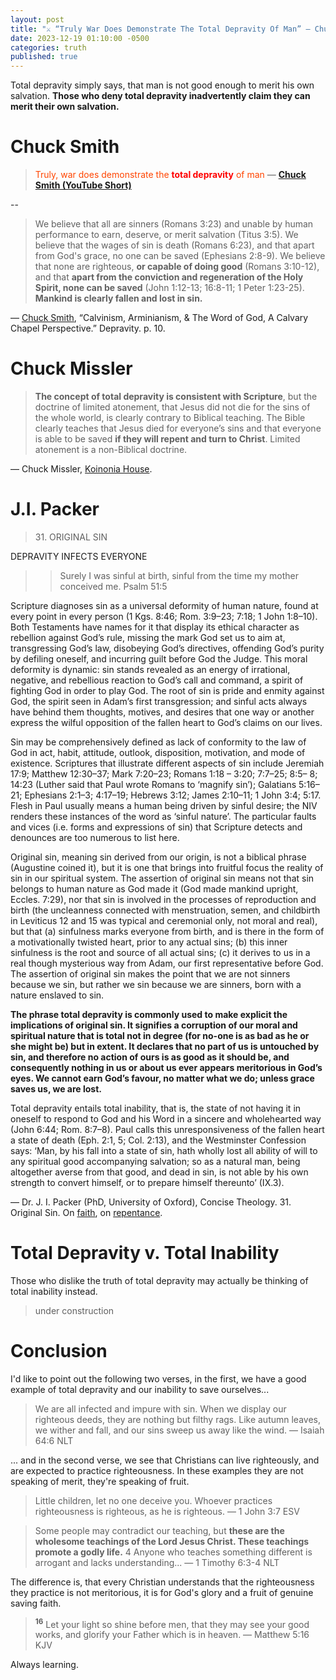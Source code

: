 ```yaml
---
layout: post
title: "⚔️ “Truly War Does Demonstrate The Total Depravity Of Man” — Chuck Smith"
date: 2023-12-19 01:10:00 -0500
categories: truth
published: true
---
```


Total depravity simply says, that man is not good enough to merit his own salvation. **Those who deny total depravity inadvertently claim they can merit their own salvation.**

# Chuck Smith

> <span style="color:orangered;">Truly, war does demonstrate the <span style="font-weight:bold;color:red;">total depravity</span> of man</span> &mdash; [**Chuck Smith (YouTube Short)**](https://youtube.com/shorts/Hyd93X0luAg?si=7xcqh8He3h8jKKKn)

--

> We believe that all are sinners (Romans 3:23) and unable by human performance to earn, deserve, or merit salvation (Titus 3:5). We believe that the wages of sin is death (Romans 6:23), and that apart from God's grace, no one can be saved (Ephesians 2:8-9). We believe that none are righteous, **or capable of doing good** (Romans 3:10-12), and that **apart from the conviction and regeneration of the Holy Spirit, none can be saved** (John 1:12-13; 16:8-11; 1 Peter 1:23-25). **Mankind is clearly fallen and lost in sin.**
>
&mdash; [Chuck Smith](https://youtu.be/kP8rIIps4Sk), &ldquo;Calvinism, Arminianism, & The Word of God, A Calvary Chapel Perspective.&rdquo; Depravity. p. 10.

# Chuck Missler

> **The concept of total depravity is consistent with Scripture**, but the doctrine of limited atonement, that Jesus did not die for the sins of the whole world, is clearly contrary to Biblical teaching. The Bible clearly teaches that Jesus died for everyone’s sins and that everyone is able to be saved **if they will repent and turn to Christ**. Limited atonement is a non-Biblical doctrine.
>
&mdash; Chuck Missler, [Koinonia House](https://www.khouse.org/enews_article/2008/1089).

# J.I. Packer

> 31\. ORIGINAL SIN
>
DEPRAVITY INFECTS EVERYONE
>
>> Surely I was sinful at birth, sinful from the time my mother conceived me. Psalm 51:5 
>
Scripture diagnoses sin as a universal deformity of human nature, found at every point in every person (1 Kgs. 8:46; Rom. 3:9–23; 7:18; 1 John 1:8–10). Both Testaments have names for it that display its ethical character as rebellion against God’s rule, missing the mark God set us to aim at, transgressing God’s law, disobeying God’s directives, offending God’s purity by defiling oneself, and incurring guilt before God the Judge. This moral deformity is dynamic: sin stands revealed as an energy of irrational, negative, and rebellious reaction to God’s call and command, a spirit of fighting God in order to play God. The root of sin is pride and enmity against God, the spirit seen in Adam’s first transgression; and sinful acts always have behind them thoughts, motives, and desires that one way or another express the wilful opposition of the fallen heart to God’s claims on our lives.
>
Sin may be comprehensively defined as lack of conformity to the law of
God in act, habit, attitude, outlook, disposition, motivation, and mode of existence. Scriptures that illustrate different aspects of sin include Jeremiah 17:9; Matthew 12:30–37; Mark 7:20–23; Romans 1:18 – 3:20; 7:7–25; 8:5– 8; 14:23 (Luther said that Paul wrote Romans to ‘magnify sin’); Galatians 5:16–21; Ephesians 2:1–3; 4:17–19; Hebrews 3:12; James 2:10–11; 1 John 3:4; 5:17. Flesh in Paul usually means a human being driven by sinful desire; the NIV renders these instances of the word as ‘sinful nature’. The particular faults and vices (i.e. forms and expressions of sin) that Scripture detects and denounces are too numerous to list here.
>
Original sin, meaning sin derived from our origin, is not a biblical
phrase (Augustine coined it), but it is one that brings into fruitful focus the reality of sin in our spiritual system. The assertion of original sin means not that sin belongs to human nature as God made it (God made mankind upright, Eccles. 7:29), nor that sin is involved in the processes of reproduction and birth (the uncleanness connected with menstruation, semen, and childbirth in Leviticus 12 and 15 was typical and ceremonial only, not moral and real), but that (a) sinfulness marks everyone from birth, and is there in the form of a motivationally twisted heart, prior to any actual sins; (b) this inner sinfulness is the root and source of all actual sins; (c) it derives to us in a real though mysterious way from Adam, our first representative before God. The assertion of original sin makes the point that we are not sinners because we sin, but rather we sin because we are sinners, born with a nature enslaved to sin.
>
**The phrase total depravity is commonly used to make explicit the implications of original sin. It signifies a corruption of our moral and spiritual nature that is total not in degree (for no-one is as bad as he or she might be) but in extent. It declares that no part of us is untouched by sin, and therefore no action of ours is as good as it should be, and consequently nothing in us or about us ever appears meritorious in God’s eyes. We cannot earn God’s favour, no matter what we do; unless grace saves us, we are lost.**
>
Total depravity entails total inability, that is, the state of not having it in oneself to respond to God and his Word in a sincere and wholehearted way (John 6:44; Rom. 8:7–8). Paul calls this unresponsiveness of the fallen heart a state of death (Eph. 2:1, 5; Col. 2:13), and the Westminster Confession says: ‘Man, by his fall into a state of sin, hath wholly lost all ability of will to any spiritual good accompanying salvation; so as a natural man, being altogether averse from that good, and dead in sin, is not able by his own strength to convert himself, or to prepare himself thereunto’ (IX.3). 
>
&mdash; Dr. J. I. Packer (PhD, University of Oxford), Concise Theology. 31. Original Sin. On [faith](https://youtu.be/jOFsFgUUdZo), on [repentance](https://youtu.be/gExLXpPJDd8).

# Total Depravity v. Total Inability

Those who dislike the truth of total depravity may actually be thinking of total inability instead.

> under construction

# Conclusion

I'd like to point out the following two verses, in the first, we have a good example of total depravity and our inability to save ourselves... 

> We are all infected and impure with sin. When we display our righteous deeds, they are nothing but filthy rags. Like autumn leaves, we wither and fall, and our sins sweep us away like the wind. &mdash; Isaiah 64:6 NLT

... and in the second verse, we see that Christians can live righteously, and are expected to practice righteousness. In these examples they are not speaking of merit, they're speaking of fruit.

> Little children, let no one deceive you. Whoever practices righteousness is righteous, as he is righteous. &mdash; 1 John 3:7 ESV

> Some people may contradict our teaching, but **these are the wholesome teachings of the Lord Jesus Christ. These teachings promote a godly life.** 4 Anyone who teaches something different is arrogant and lacks understanding... &mdash; 1 Timothy 6:3-4 NLT

The difference is, that every Christian understands that the righteousness they practice is not meritorious, it is for God's glory and a fruit of genuine saving faith.

> <sup style="font-weight:bold;">16</sup> Let your light so shine before men, that they may see your good works, and glorify your Father which is in heaven. &mdash; Matthew 5:16 KJV

Always learning.

<script>
    var refTagger = {
        settings: {
            bibleVersion: 'ESV'
        }
    }; 

    (function(d, t) {
        var n=d.querySelector('[nonce]');
        refTagger.settings.nonce = n && (n.nonce||n.getAttribute('nonce'));
        var g = d.createElement(t), s = d.getElementsByTagName(t)[0];
        g.src = 'https://api.reftagger.com/v2/RefTagger.js';
        g.nonce = refTagger.settings.nonce;
        s.parentNode.insertBefore(g, s);
    }(document, 'script'));
</script>